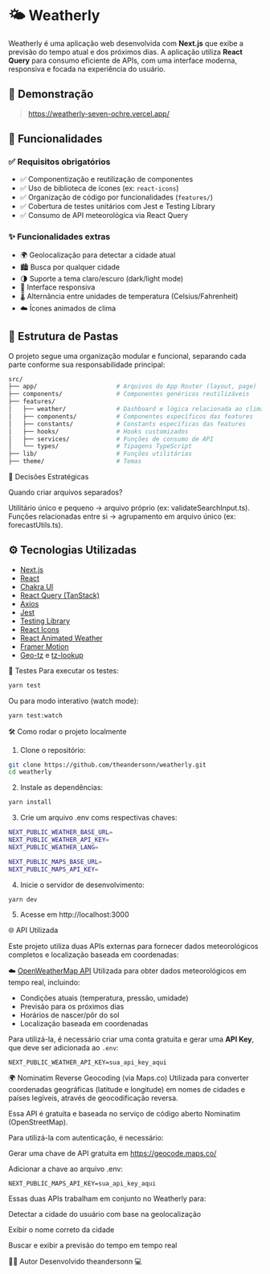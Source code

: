 # 🌤️ Weatherly

Weatherly é uma aplicação web desenvolvida com **Next.js** que exibe a previsão do tempo atual e dos próximos dias. A aplicação utiliza **React Query** para consumo eficiente de APIs, com uma interface moderna, responsiva e focada na experiência do usuário.

## 🚀 Demonstração

> https://weatherly-seven-ochre.vercel.app/

## 🧩 Funcionalidades

### ✅ Requisitos obrigatórios

- ✅ Componentização e reutilização de componentes
- ✅ Uso de biblioteca de ícones (ex: `react-icons`)
- ✅ Organização de código por funcionalidades (`features/`)
- ✅ Cobertura de testes unitários com Jest e Testing Library
- ✅ Consumo de API meteorológica via React Query

### ✨ Funcionalidades extras

- 🌍 Geolocalização para detectar a cidade atual
- 🏙️ Busca por qualquer cidade
- 🌗 Suporte a tema claro/escuro (dark/light mode)
- 📱 Interface responsiva
- 🌡️ Alternância entre unidades de temperatura (Celsius/Fahrenheit)
- ☁️ Ícones animados de clima

## 📁 Estrutura de Pastas

O projeto segue uma organização modular e funcional, separando cada parte conforme sua responsabilidade principal:

```sh
src/
├── app/                      # Arquivos do App Router (layout, page)
├── components/               # Componentes genéricos reutilizáveis
├── features/
│   ├── weather/              # Dashboard e lógica relacionada ao clima
│   ├── components/           # Componentes específicos das features
│   ├── constants/            # Constants específicas das features
│   ├── hooks/                # Hooks customizados
│   ├── services/             # Funções de consumo de API
│   └── types/                # Tipagens TypeScript
├── lib/                      # Funções utilitárias
├── theme/                    # Temas
```

🧠 Decisões Estratégicas

Quando criar arquivos separados?

Utilitário único e pequeno → arquivo próprio (ex: validateSearchInput.ts).
Funções relacionadas entre si → agrupamento em arquivo único (ex: forecastUtils.ts).

## ⚙️ Tecnologias Utilizadas

- [Next.js](https://nextjs.org/)
- [React](https://react.dev/)
- [Chakra UI](https://chakra-ui.com/)
- [React Query (TanStack)](https://tanstack.com/query)
- [Axios](https://axios-http.com/)
- [Jest](https://jestjs.io/)
- [Testing Library](https://testing-library.com/)
- [React Icons](https://react-icons.github.io/react-icons/)
- [React Animated Weather](https://www.npmjs.com/package/react-animated-weather)
- [Framer Motion](https://www.framer.com/motion/)
- [Geo-tz](https://www.npmjs.com/package/geo-tz) e [tz-lookup](https://www.npmjs.com/package/tz-lookup)

🧪 Testes
Para executar os testes:

```sh
yarn test
```

Ou para modo interativo (watch mode):

```sh
yarn test:watch
```

🛠️ Como rodar o projeto localmente

1. Clone o repositório:

```sh
git clone https://github.com/theandersonn/weatherly.git
cd weatherly
```

2. Instale as dependências:

```sh
yarn install
```

3. Crie um arquivo .env coms respectivas chaves:

```sh
NEXT_PUBLIC_WEATHER_BASE_URL=
NEXT_PUBLIC_WEATHER_API_KEY=
NEXT_PUBLIC_WEATHER_LANG=

NEXT_PUBLIC_MAPS_BASE_URL=
NEXT_PUBLIC_MAPS_API_KEY=
```

4. Inicie o servidor de desenvolvimento:

```sh
yarn dev
```

5. Acesse em http://localhost:3000

🌐 API Utilizada

Este projeto utiliza duas APIs externas para fornecer dados meteorológicos completos e localização baseada em coordenadas:

☁️ [OpenWeatherMap API](https://openweathermap.org/api)
Utilizada para obter dados meteorológicos em tempo real, incluindo:

- Condições atuais (temperatura, pressão, umidade)
- Previsão para os próximos dias
- Horários de nascer/pôr do sol
- Localização baseada em coordenadas

Para utilizá-la, é necessário criar uma conta gratuita e gerar uma **API Key**, que deve ser adicionada ao `.env`:

```env
NEXT_PUBLIC_WEATHER_API_KEY=sua_api_key_aqui
```

🌍 Nominatim Reverse Geocoding (via Maps.co)
Utilizada para converter coordenadas geográficas (latitude e longitude) em nomes de cidades e países legíveis, através de geocodificação reversa.

Essa API é gratuita e baseada no serviço de código aberto Nominatim (OpenStreetMap).

Para utilizá-la com autenticação, é necessário:

Gerar uma chave de API gratuita em https://geocode.maps.co/

Adicionar a chave ao arquivo .env:

```env
NEXT_PUBLIC_MAPS_API_KEY=sua_api_key_aqui
```

Essas duas APIs trabalham em conjunto no Weatherly para:

Detectar a cidade do usuário com base na geolocalização

Exibir o nome correto da cidade

Buscar e exibir a previsão do tempo em tempo real

👨‍💻 Autor
Desenvolvido theandersonn 💻
